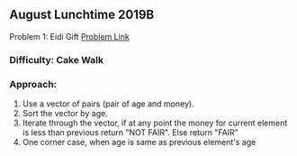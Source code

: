 ## August Lunchtime 2019B

Problem 1: Eidi Gift
[Problem Link](https://www.codechef.com/LTIME75B/problems/EID2)

### Difficulty: Cake Walk

### Approach:
1. Use a vector of pairs (pair of age and money). 
2. Sort the vector by age.
3. Iterate through the vector, if at any point the money for current element is less than previous return "NOT FAIR". Else return "FAIR"
4. One corner case, when age is same as previous element's age

